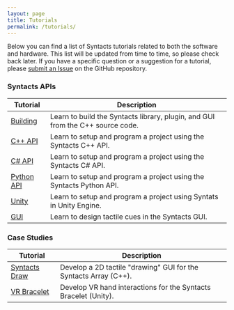```yaml
---
layout: page
title: Tutorials
permalink: /tutorials/
---
```


Below you can find a list of Syntacts tutorials related to both the software and hardware. This list will be updated from time to time, so please check back later. If you have a specific question or a suggestion for a tutorial, please [submit an Issue](https://github.com/mahilab/Syntacts/issues) on the GitHub repository. 

### Syntacts APIs

|Tutorial|Description|
|---|---|
|[Building](tutorials/building.md)|Learn to build the Syntacts library, plugin, and GUI from the C++ source code.|
|[C++ API](tutorials/cpp.md)|Learn to setup and program a project using the Syntacts C++ API.|
|[C# API](tutorials/cs.md)|Learn to setup and program a project using the Syntacts C# API.|
|[Python API](tutorials/python.md)|Learn to setup and program a project using the Syntacts Python API.| 
|[Unity](tutorials/unity.md)|Learn to setup and program a project using Syntats in Unity Engine.|
|[GUI](tutorials/gui.md)|Learn to design tactile cues in the Syntacts GUI.|

### Case Studies

|Tutorial|Description|
|---|---|
|[Syntacts Draw](tutorials/draw.md)|Develop a 2D tactile "drawing" GUI for the Syntacts Array (C++).|
|[VR Bracelet](tutorials/bracelet.md)|Develop VR hand interactions for the Syntacts Bracelet (Unity).|
